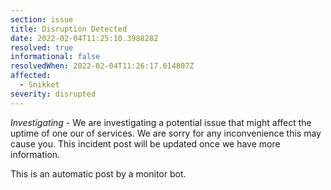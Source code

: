```yaml
---
section: issue
title: Disruption Detected
date: 2022-02-04T11:25:10.398828Z
resolved: true
informational: false
resolvedWhen: 2022-02-04T11:26:17.614807Z
affected:
  - Snikket
severity: disrupted
---
```

*Investigating* - We are investigating a potential issue that might affect the uptime of one our of services. We are sorry for any inconvenience this may cause you. This incident post will be updated once we have more information.

This is an automatic post by a monitor bot.
        